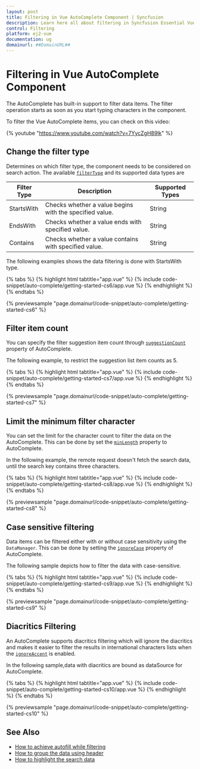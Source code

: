 ```yaml
---
layout: post
title: Filtering in Vue AutoComplete Component | Syncfusion
description: Learn here all about filtering in Syncfusion Essential Vue Auto complete component, its elements and more.
control: Filtering 
platform: ej2-vue
documentation: ug
domainurl: ##DomainURL##
---
```


# Filtering in Vue AutoComplete Component

The AutoComplete has built-in support to filter data items. The filter operation starts as soon as you start typing characters in the component.

To filter the Vue AutoComplete items, you can check on this video:

{% youtube "https://www.youtube.com/watch?v=7YycZgH89lk" %}

## Change the filter type

Determines on which filter type, the component needs to be considered on search action. The available [`filterType`](https://ej2.syncfusion.com/vue/documentation/api/auto-complete/#filtertype) and its supported data types are

| Filter Type | Description | Supported Types |
|------|------|-------------|
| StartsWith | Checks whether a value begins with the specified value. | String |
| EndsWith | Checks whether a value ends with specified value. | String |
| Contains | Checks whether a value contains with specified value. | String |

The following examples shows the data filtering is done with StartsWith type.

{% tabs %}
{% highlight html tabtitle="app.vue" %}
{% include code-snippet/auto-complete/getting-started-cs6/app.vue %}
{% endhighlight %}
{% endtabs %}
        
{% previewsample "page.domainurl/code-snippet/auto-complete/getting-started-cs6" %}

## Filter item count

You can specify the filter suggestion item count through [`suggestionCount`](https://ej2.syncfusion.com/vue/documentation/api/auto-complete/#suggestioncount) property of AutoComplete.

The following example, to restrict the suggestion list item counts as 5.

{% tabs %}
{% highlight html tabtitle="app.vue" %}
{% include code-snippet/auto-complete/getting-started-cs7/app.vue %}
{% endhighlight %}
{% endtabs %}
        
{% previewsample "page.domainurl/code-snippet/auto-complete/getting-started-cs7" %}

## Limit the minimum filter character

You can set the limit for the character count to filter the data on the AutoComplete. This can be done by set the [`minLength`](https://ej2.syncfusion.com/vue/documentation/api/auto-complete/#minlength) property to AutoComplete.

In the following example, the remote request doesn't fetch the search data, until the search key contains three characters.

{% tabs %}
{% highlight html tabtitle="app.vue" %}
{% include code-snippet/auto-complete/getting-started-cs8/app.vue %}
{% endhighlight %}
{% endtabs %}
        
{% previewsample "page.domainurl/code-snippet/auto-complete/getting-started-cs8" %}

## Case sensitive filtering

Data items can be filtered either with or without case sensitivity using the `DataManager`. This can be done by setting the [`ignoreCase`](https://ej2.syncfusion.com/vue/documentation/api/auto-complete/#ignorecase) property of AutoComplete.

The following sample depicts how to filter the data with case-sensitive.

{% tabs %}
{% highlight html tabtitle="app.vue" %}
{% include code-snippet/auto-complete/getting-started-cs9/app.vue %}
{% endhighlight %}
{% endtabs %}
        
{% previewsample "page.domainurl/code-snippet/auto-complete/getting-started-cs9" %}

## Diacritics Filtering

An AutoComplete supports diacritics filtering which will ignore the diacritics and makes it easier to filter the results in international characters lists when the [`ignoreAccent`](https://ej2.syncfusion.com/vue/documentation/api/auto-complete/#ignoreaccent) is enabled.

In the following sample,data with diacritics are bound as dataSource for AutoComplete.

{% tabs %}
{% highlight html tabtitle="app.vue" %}
{% include code-snippet/auto-complete/getting-started-cs10/app.vue %}
{% endhighlight %}
{% endtabs %}
        
{% previewsample "page.domainurl/code-snippet/auto-complete/getting-started-cs10" %}

## See Also

* [How to achieve autofill while filtering](./how-to/autofill)
* [How to group the data using header](./grouping)
* [How to highlight the search data](./how-to/custom-search)